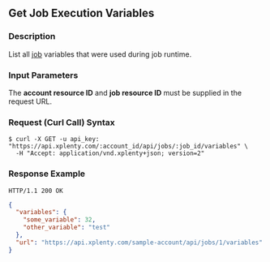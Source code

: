 ## Get Job Execution Variables

### Description
List all [job](https://github.com/xplenty/xplenty-api-doc-v2/blob/master/resources/job.md) variables  that were used during job runtime.

### Input Parameters
The **account resource ID** and **job resource ID** must be supplied in the request URL.

### Request (Curl Call) Syntax
```shell
$ curl -X GET -u api_key: "https://api.xplenty.com/:account_id/api/jobs/:job_id/variables" \
  -H "Accept: application/vnd.xplenty+json; version=2"
```

### Response Example
```HTTP
HTTP/1.1 200 OK
```

```json
{
  "variables": {
    "some_variable": 32,
    "other_variable": "test"
  },
  "url": "https://api.xplenty.com/sample-account/api/jobs/1/variables"
}
```

